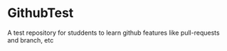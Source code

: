 # GithubTest
A test repository for studdents to learn github features like pull-requests and branch, etc
